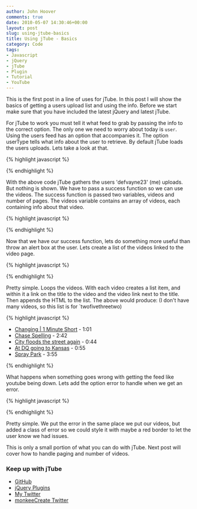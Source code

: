 ```yaml
---
author: John Hoover
comments: true
date: 2010-05-07 14:30:46+00:00
layout: post
slug: using-jtube-basics
title: Using jTube - Basics
category: Code
tags:
- Javascript
- jQuery
- jTube
- Plugin
- Tutorial
- YouTube
---
```



This is the first post in a line of uses for jTube. In this post I will show the basics of getting a users upload list and using the info. Before we start make sure that you have included the latest jQuery and latest jTube.

For jTube to work you must tell it what feed to grab by passing the info to the correct option. The only one we need to worry about today is `user`. Using the users feed has an option that accompanies it. The option userType tells what info about the user to retrieve. By default jTube loads the users uploads. Lets take a look at that.

{% highlight javascript %}
<script>
$.jTube({
    user: 'defvayne23'
});
</script>
{% endhighlight %}

<!-- /excerpt -->

With the above code jTube gathers the users 'defvayne23' (me) uploads. But nothing is shown. We have to pass a success function so we can use the videos. The success function is passed two variables, videos and number of pages. The videos variable contains an array of videos, each containing info about that video.

{% highlight javascript %}
<script>
$.jTube({
    user: 'defvayne23',
    success: function(videos, pages) {
        $(videos).each(function() {
            alert(this.title);
        });
    }
});
</script>
{% endhighlight %}

Now that we have our success function, lets do something more useful than throw an alert box at the user. Lets create a list of the videos linked to the video page.

{% highlight javascript %}
<script>
$.jTube({
    user: 'defvayne23',
    success: function(videos, pages) {
        $(videos).each(function() {
            videoHTML = '<li>';
            videoHTML += '<a href="'+this.link+'" target="_blank">';
            videoHTML += this.title;
            videoHTML += '</a> - '+this.length;
            videoHTML += '</li>';

            $('#myVideos').append(videoHTML);
        });
    }
});
</script>
<ul id="myVideos"></ul>
{% endhighlight %}

Pretty simple. Loops the videos. With each video creates a list item, and within it a link on the title to the video and the video link next to the title. Then appends the HTML to the list. The above would produce: (I don't have many videos, so this list is for `twofivethreetwo)

{% highlight javascript %}
<ul id="myVideos">
<li><a href="http://www.youtube.com/watch?v=7_Iw2nEROBg&feature=youtube_gdata" target="_blank">Changing | 1 Minute Short</a> - 1:01</li>
<li><a href="http://www.youtube.com/watch?v=wrsI4GXOzdc&feature=youtube_gdata" target="_blank">Chase Spelling</a> - 2:42</li>
<li><a href="http://www.youtube.com/watch?v=VqroSjIlrJc&feature=youtube_gdata" target="_blank">City floods the street again</a> - 0:44</li>
<li><a href="http://www.youtube.com/watch?v=ZPwy27-lj70&feature=youtube_gdata" target="_blank">At DQ going to Kansas</a> - 0:55</li>
<li><a href="http://www.youtube.com/watch?v=7xqVnhYTbKc&feature=youtube_gdata" target="_blank">Spray Park</a> - 3:55</li>
</ul>
{% endhighlight %}

What happens when something goes wrong with getting the feed like youtube being down. Lets add the option error to handle when we get an error.

{% highlight javascript %}
<script>
$.jTube({
    user: 'defvayne23',
    success: function(videos, pages) {
        $(videos).each(function() {
            videoHTML = '<li>';
            videoHTML += '<a href="'+this.link+'" target="_blank">';
            videoHTML += this.title;
            videoHTML += '</a> - '+this.length;
            videoHTML += '</li>';

            $('#myVideos').append(videoHTML);
        });
    },
    error: function(error) {
        $('#myVideos').append('<li class="error">'+error+'</li>');
    }
});
</script>
<ul id="myVideos"></ul>
{% endhighlight %}

Pretty simple. We put the error in the same place we put our videos, but added a class of error so we could style it with maybe a red border to let the user know we had issues.

This is only a small portion of what you can do with jTube. Next post will cover how to handle paging and number of videos.

### Keep up with jTube

  * [GitHub](http://github.com/monkeecreate/jTube)
  * [jQuery Plugins](http://plugins.jquery.com/project/jTube)
  * [My Twitter](http://twitter.com/defvayne23)
  * [monkeeCreate Twitter](http://twitter.com/monkeecreate)
